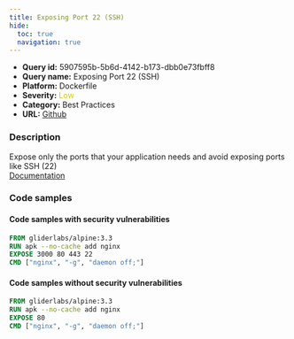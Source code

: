```yaml
---
title: Exposing Port 22 (SSH)
hide:
  toc: true
  navigation: true
---
```


<style>
  .highlight .hll {
    background-color: #ff171742;
  }
  .md-content {
    max-width: 1100px;
    margin: 0 auto;
  }
</style>

-   **Query id:** 5907595b-5b6d-4142-b173-dbb0e73fbff8
-   **Query name:** Exposing Port 22 (SSH)
-   **Platform:** Dockerfile
-   **Severity:** <span style="color:#CC0">Low</span>
-   **Category:** Best Practices
-   **URL:** [Github](https://github.com/Checkmarx/kics/tree/master/assets/queries/dockerfile/exposing_port_22)

### Description
Expose only the ports that your application needs and avoid exposing ports like SSH (22)<br>
[Documentation](https://sysdig.com/blog/dockerfile-best-practices/)

### Code samples
#### Code samples with security vulnerabilities
```dockerfile title="Postitive test num. 1 - dockerfile file" hl_lines="3"
FROM gliderlabs/alpine:3.3
RUN apk --no-cache add nginx
EXPOSE 3000 80 443 22
CMD ["nginx", "-g", "daemon off;"]

```


#### Code samples without security vulnerabilities
```dockerfile title="Negative test num. 1 - dockerfile file"
FROM gliderlabs/alpine:3.3
RUN apk --no-cache add nginx
EXPOSE 80
CMD ["nginx", "-g", "daemon off;"]

```
